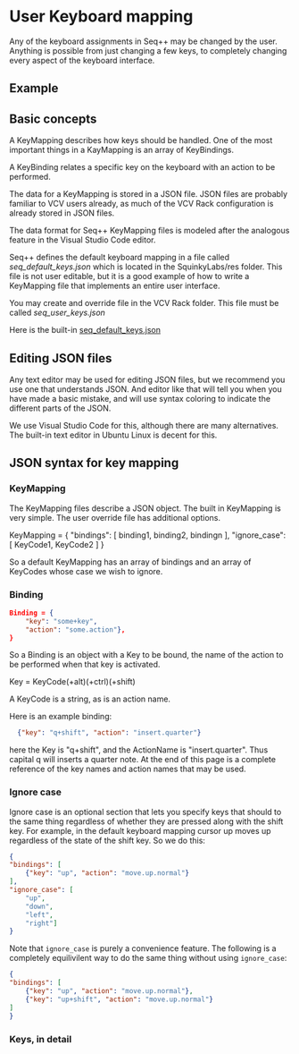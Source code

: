 # User Keyboard mapping

Any of the keyboard assignments in Seq++ may be changed by the user. Anything is possible from just changing a few keys, to completely changing every aspect of the keyboard interface.

## Example

## Basic concepts

A KeyMapping describes how keys should be handled. One of the most important things in a KayMapping is an array of KeyBindings.

A KeyBinding relates a specific key on the keyboard with an action to be performed.

The data for a KeyMapping is stored in a JSON file. JSON files are probably familiar to VCV users already, as much of the VCV Rack configuration is already stored in JSON files.

The data format for Seq++ KeyMapping files is modeled after the analogous feature in the Visual Studio Code editor.

Seq++ defines the default keyboard mapping in a file called *seq_default_keys.json* which is located in the SquinkyLabs/res folder. This file is not user editable, but it is a good example of how to write a KeyMapping file that implements an entire user interface.

You may create and override file in the VCV Rack folder. This file must be called *seq_user_keys.json*

Here is the built-in [seq_default_keys.json](../res/seq_default_keys.json)

## Editing JSON files

Any text editor may be used for editing JSON files, but we recommend you use one that understands JSON. And editor like that will tell you when you have made a basic mistake, and will use syntax coloring to indicate the different parts of the JSON.

We use Visual Studio Code for this, although there are many alternatives. The built-in text editor in Ubuntu Linux is decent for this.

## JSON syntax for key mapping

### KeyMapping

The KeyMapping files describe a JSON object. The built in KeyMapping is very simple. The user override file has additional options.

KeyMapping = {
    "bindings": [
        binding1,
        binding2,
        bindingn
    ],
    "ignore_case": [
        KeyCode1,
        KeyCode2
    ]
}

So a default KeyMapping has an array of bindings and an array of KeyCodes whose case we wish to ignore.

### Binding

```json
Binding = {
    "key": "some+key",
    "action": "some.action"},
}
```

So a Binding is an object with a Key to be bound, the name of the action to be performed when that key is activated.

Key = KeyCode(+alt)(+ctrl)(+shift)

A KeyCode is a string, as is an action name.

Here is an example binding:

```json
  {"key": "q+shift", "action": "insert.quarter"}
```

here the Key is "q+shift", and the ActionName is "insert.quarter". Thus capital q will inserts a quarter note. At the end of this page is a complete reference of the key names and action names that may be used.

### Ignore case

Ignore case is an optional section that lets you specify keys that should to the same thing regardless of whether they are pressed along with the shift key. For example, in the default keyboard mapping cursor up moves up regardless of the state of the shift key. So we do this:

```json
{
"bindings": [
    {"key": "up", "action": "move.up.normal"}
],
"ignore_case": [
    "up",
    "down",
    "left",
    "right"]
}
```
Note that `ignore_case` is purely a convenience feature. The following is a completely equilivilent way to do the same thing without using `ignore_case`:

```json
{
"bindings": [
    {"key": "up", "action": "move.up.normal"},
    {"key": "up+shift", "action": "move.up.normal"}
]
}
```
### Keys, in detail
